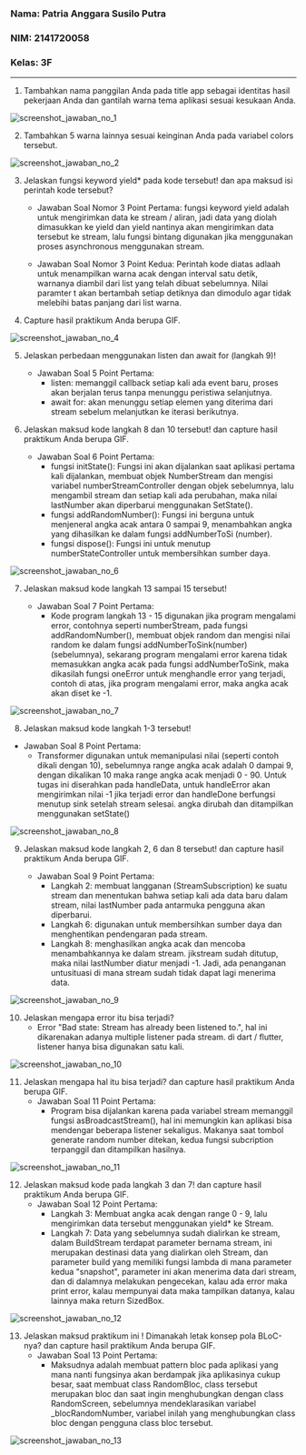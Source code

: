 ### Nama: Patria Anggara Susilo Putra
### NIM: 2141720058
### Kelas: 3F

---

1. Tambahkan nama panggilan Anda pada title app sebagai identitas hasil pekerjaan Anda dan gantilah warna tema aplikasi sesuai kesukaan Anda.

![screenshot_jawaban_no_1](docs/praktikum1/langkah2.png)

2. Tambahkan 5 warna lainnya sesuai keinginan Anda pada variabel colors tersebut.

![screenshot_jawaban_no_2](docs/praktikum1/langkah4.png)

3. Jelaskan fungsi keyword yield* pada kode tersebut! dan apa maksud isi perintah kode tersebut?
   - Jawaban Soal Nomor 3 Point Pertama: fungsi keyword yield adalah untuk mengirimkan data ke stream / aliran, jadi data yang diolah dimasukkan ke yield dan yield nantinya akan mengirimkan data tersebut ke stream, lalu fungsi bintang digunakan jika menggunakan proses asynchronous menggunakan stream.

   - Jawaban Soal Nomor 3 Point Kedua: Perintah kode diatas adlaah untuk menampilkan
   warna acak dengan interval satu detik, warnanya diambil dari list yang telah dibuat
   sebelumnya. Nilai paramter t akan bertambah setiap detiknya dan dimodulo agar tidak 
   melebihi batas panjang dari list warna.

4. Capture hasil praktikum Anda berupa GIF.

![screenshot_jawaban_no_4](docs/praktikum1/langkah12.gif)

5. Jelaskan perbedaan menggunakan listen dan await for (langkah 9)!

    - Jawaban Soal 5 Point Pertama:
      - listen: memanggil callback setiap kali ada event baru, proses akan berjalan terus tanpa menunggu peristiwa selanjutnya.
      - await for: akan menunggu setiap elemen yang diterima dari stream sebelum melanjutkan ke iterasi berikutnya.

6. Jelaskan maksud kode langkah 8 dan 10 tersebut! dan capture hasil praktikum Anda berupa GIF.

   - Jawaban Soal 6 Point Pertama:
     - fungsi initState(): Fungsi ini akan dijalankan saat aplikasi pertama kali 
     dijalankan, membuat objek NumberStream dan mengisi variabel
     numberStreamController dengan objek sebelumnya, lalu mengambil stream 
     dan setiap kali ada perubahan, maka nilai lastNumber akan diperbarui 
     menggunakan SetState().
     - fungsi addRandomNumber(): Fungsi ini berguna untuk menjeneral angka acak antara 0
     sampai 9, menambahkan angka yang dihasilkan ke dalam fungsi addNumberToSi (number).
     - fungsi dispose(): Fungsi ini untuk menutup numberStateController untuk
     membersihkan sumber daya.

![screenshot_jawaban_no_6](docs/praktikum2/langkah12.gif)

7. Jelaskan maksud kode langkah 13 sampai 15 tersebut!

   - Jawaban Soal 7 Point Pertama:
     - Kode program langkah 13 - 15 digunakan jika program mengalami error, contohnya seperti numberStream, pada fungsi addRandomNumber(), membuat objek random dan mengisi nilai random ke dalam fungsi addNumberToSink(number) (sebelumnya), sekarang program mengalami error karena tidak memasukkan angka acak pada fungsi addNumberToSink, maka dikasilah fungsi oneError untuk menghandle error yang terjadi, contoh di atas, jika program mengalami error, maka angka acak akan diset ke -1.

![screenshot_jawaban_no_7](docs/praktikum2/langkah15b.gif)

8. Jelaskan maksud kode langkah 1-3 tersebut!

- Jawaban Soal 8 Point Pertama:
  - Transformer digunakan untuk memanipulasi nilai (seperti contoh dikali dengan 10), sebelumnya range angka acak adalah 0 dampai 9, dengan dikalikan 10 maka range angka acak menjadi 0 - 90. Untuk tugas ini diserahkan pada handleData, untuk handleError akan mengirimkan nilai -1 jika terjadi error dan handleDone berfungsi menutup sink setelah stream selesai. angka dirubah dan ditampilkan menggunakan setState()

![screenshot_jawaban_no_8](docs/praktikum3/langkah4.gif)

9. Jelaskan maksud kode langkah 2, 6 dan 8 tersebut! dan capture hasil praktikum Anda berupa GIF.

   - Jawaban Soal 9 Point Pertama:
     - Langkah 2: membuat langganan (StreamSubscription) ke suatu stream dan menentukan bahwa setiap kali ada data baru dalam stream, nilai lastNumber pada antarmuka pengguna akan diperbarui. 
     - Langkah 6: digunakan untuk membersihkan sumber daya dan menghentikan pendengaran pada stream. 
     - Langkah 8: menghasilkan angka acak dan mencoba menambahkannya ke dalam stream. jikstream sudah ditutup, maka nilai lastNumber diatur menjadi -1. Jadi, ada penanganan untusituasi di mana stream sudah tidak dapat lagi menerima data.

![screenshot_jawaban_no_9](docs/praktikum4/langkah9.gif)

10. Jelaskan mengapa error itu bisa terjadi?
    - Error "Bad state: Stream has already been listened to.", hal ini dikarenakan adanya multiple listener pada stream. di dart / flutter, listener hanya bisa digunakan satu kali.

![screenshot_jawaban_no_10](docs/praktikum5/langkah3.jpg)
    
11. Jelaskan mengapa hal itu bisa terjadi? dan capture hasil praktikum Anda berupa GIF.
    - Jawaban Soal 11 Point Pertama:
      - Program bisa dijalankan karena pada variabel stream memanggil fungsi asBroadcastStream(), hal ini memungkin kan aplikasi bisa mendengar beberapa listener sekaligus. Makanya saat tombol generate random number ditekan, kedua fungsi subcription terpanggil dan ditampilkan hasilnya.

![screenshot_jawaban_no_11](docs/praktikum5/langkah6.gif)

12. Jelaskan maksud kode pada langkah 3 dan 7! dan capture hasil praktikum Anda berupa GIF.
    - Jawaban Soal 12 Point Pertama:
      - Langkah 3: Membuat angka acak dengan range 0 - 9, lalu mengirimkan data tersebut
        menggunakan yield* ke Stream.
      - Langkah 7: Data yang sebelumnya sudah dialirkan ke stream, dalam BuildStream terdapat parameter bernama stream, ini merupakan destinasi data yang dialirkan oleh Stream, dan parameter build yang memiliki fungsi lambda di mana parameter kedua "snapshot", parameter ini akan menerima data dari stream, dan di dalamnya melakukan pengecekan, kalau ada error maka print error, kalau mempunyai data maka tampilkan datanya, kalau lainnya maka return SizedBox.

![screenshot_jawaban_no_12](docs/praktikum6/langkah8.gif)

13. Jelaskan maksud praktikum ini ! Dimanakah letak konsep pola BLoC-nya? dan capture hasil praktikum Anda berupa GIF.
    - Jawaban Soal 13 Point Pertama:
      - Maksudnya adalah membuat pattern bloc pada aplikasi yang mana nanti fungsinya akan berdampak jika aplikasinya cukup besar, saat membuat class RandomBloc, class tersebut merupakan bloc dan saat ingin menghubungkan dengan class RandomScreen, sebelumnya mendeklarasikan variabel _blocRandomNumber, variabel inilah yang menghubungkan class bloc dengan pengguna class bloc tersebut.

![screenshot_jawaban_no_13](docs/praktikum7/langkah14.gif)